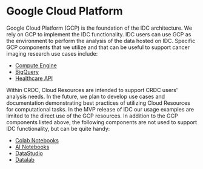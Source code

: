 # Google Cloud Platform

Google Cloud Platform \(GCP\) is the foundation of the IDC architecture. We rely on GCP to implement the IDC functionality. IDC users can use GCP as the environment to perform the analysis of the data hosted on IDC. Specific GCP components that we utilize and that can be useful to support cancer imaging research use cases include:

* [Compute Engine](https://cloud.google.com/compute)
* [BigQuery](https://cloud.google.com/bigquery)
* [Healthcare API](https://cloud.google.com/healthcare/docs)

Within CRDC, Cloud Resources are intended to support CRDC users' analysis needs. In the future, we plan to develop use cases and documentation demonstrating best practices of utilizing Cloud Resources for computational tasks. In the MVP release of IDC our usage examples are limited to the direct use of the GCP resources. In addition to the GCP components listed above, the following components are not used to support IDC functionality, but can be quite handy:

* [Colab Notebooks](https://colab.research.google.com/)
* [AI Notebooks](https://cloud.google.com/ai-platform-notebooks)
* [DataStudio](http://datastudio.google.com/)
* [Datalab](https://cloud.google.com/datalab/docs)

